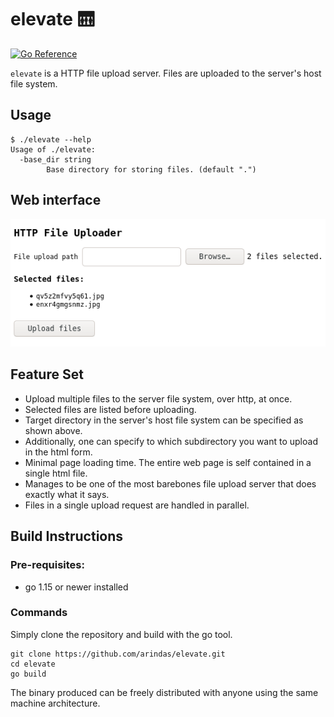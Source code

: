 # elevate 🛗
[![Go Reference](https://pkg.go.dev/badge/github.com/arindas/elevate.svg)](https://pkg.go.dev/github.com/arindas/elevate)

`elevate` is a HTTP file upload server. Files are uploaded to the server's host file system.

## Usage
```
$ ./elevate --help
Usage of ./elevate:
  -base_dir string
        Base directory for storing files. (default ".")
```

## Web interface

![screenshot](./assets/screenshot.png)

## Feature Set

- Upload multiple files to the server file system, over http, at once.
- Selected files are listed before uploading.
- Target directory in the server's host file system can be specified as shown above.
- Additionally, one can specify to which subdirectory you want to upload in the html form.
- Minimal page loading time. The entire web page is self contained in a single html file.
- Manages to be one of the most barebones file upload server that does exactly what it says.
- Files in a single upload request are handled in parallel.

## Build Instructions

### Pre-requisites:

- go 1.15 or newer installed

### Commands
Simply clone the repository and build with the go tool.

```
git clone https://github.com/arindas/elevate.git
cd elevate
go build
```

The binary produced can be freely distributed with anyone using the same machine architecture.